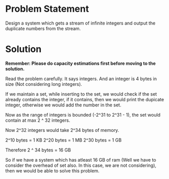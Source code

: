 # Problem Statement

Design a system which gets a stream of infinite integers and output the duplicate numbers from the stream.

# Solution

<b>Remember: Please do capacity estimations first before moving to the solution.</b>

Read the problem carefully. It says integers. And an integer is 4 bytes in size (Not considering long integers). 

If we maintain a set, while inserting to the set, we would check if the set already contains the integer, if it contains, then we would print the dupicate integer, otherwise we would add the number in the set.

Now as the range of integers is bounded (-2^31 to 2^31 - 1), the set would contain at max 2 ^ 32 integers.

Now 2^32 integers would take 2^34 bytes of memory.

2^10 bytes = 1 KB
2^20 bytes = 1 MB
2^30 bytes = 1 GB

Therefore 2 ^ 34 bytes = 16 GB

So if we have a system which has atleast 16 GB of ram (Well we have to consider the overhead of set also. In this case, we are not considering), then we would be able to solve this problem.
